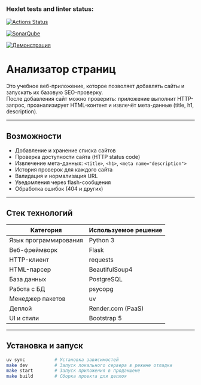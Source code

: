 ### Hexlet tests and linter status:
[![Actions Status](https://github.com/rssolgaleo/python-project-83/actions/workflows/hexlet-check.yml/badge.svg)](https://github.com/rssolgaleo/python-project-83/actions)

[![SonarQube](https://sonarcloud.io/api/project_badges/measure?project=rssolgaleo_python-project-83&metric=alert_status)](https://sonarcloud.io/summary/new_code?id=rssolgaleo_python-project-83)

[![Демонстрация](https://img.shields.io/badge/Веб--приложение-🔗-blue)](https://page-analyzer-qc7t.onrender.com)


# Анализатор страниц

Это учебное веб-приложение, которое позволяет добавлять сайты и запускать их базовую SEO-проверку.  
После добавления сайт можно проверить: приложение выполнит HTTP-запрос, проанализирует HTML-контент и извлечёт мета-данные (title, h1, description).

---

## Возможности

- Добавление и хранение списка сайтов
- Проверка доступности сайта (HTTP status code)
- Извлечение мета-данных: `<title>`, `<h1>`, `<meta name="description">`
- История проверок для каждого сайта
- Валидация и нормализация URL
- Уведомления через flash-сообщения
- Обработка ошибок (404 и других)

---

## Стек технологий

| Категория             | Используемое решение             |
|-----------------------|----------------------------------|
| Язык программирования | Python 3                         |
| Веб-фреймворк         | Flask                            |
| HTTP-клиент           | requests                         |
| HTML-парсер           | BeautifulSoup4                   |
| База данных           | PostgreSQL                       |
| Работа с БД           | psycopg                          |
| Менеджер пакетов      | uv                               |
| Деплой                | Render.com (PaaS)                |
| UI и стили            | Bootstrap 5                      |

---

## Установка и запуск

```bash
uv sync           # Установка зависимостей
make dev          # Запуск локального сервера в режиме отладки
make start        # Запуск приложения в продакшене
make build        # Сборка проекта для деплоя